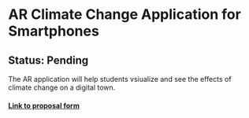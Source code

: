 # AR Climate Change Application for Smartphones
## Status: Pending
The AR application will help students vsiualize and see the effects of climate change on a digital town.
#### [Link to proposal form](https://pacificedu-my.sharepoint.com/:w:/g/personal/kcanniff_pacific_edu/EUqxE7kg89ZBhNqDQbnKn9sBpKZioLBN19ModFke8QbJ1g?e=jGvaqI)
